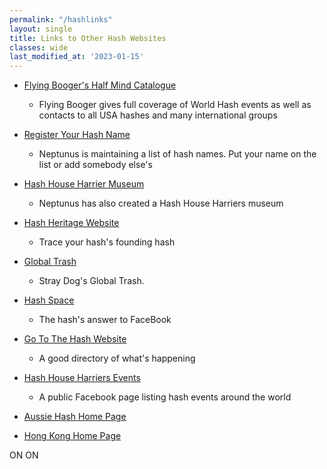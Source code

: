 ```yaml
---
permalink: "/hashlinks"
layout: single
title: Links to Other Hash Websites
classes: wide
last_modified_at: '2023-01-15'
---
```

* [Flying Booger's Half Mind Catalogue](http://half-mind.com/index.php)

  * Flying Booger gives full coverage of World Hash events as well as contacts to all USA hashes and many international groups
* [Register Your Hash Name](http://www.harrier.ch/harrier/Names/Names.html)

  * Neptunus is maintaining a list of hash names. Put your name on the list or add somebody else's 
* [Hash House Harrier Museum](https://www.hhhmuseum.org)

  * Neptunus has also created a Hash House Harriers museum
* [Hash Heritage Website](http://www.thehashhouse.org/)

  * Trace your hash's founding hash
* [Global Trash](http://www.gthhh.com/)

  * Stray Dog's Global Trash.
* [Hash Space](http://www.hashspace.com)

  * The hash's answer to FaceBook
* [Go To The Hash Website](http://gotothehash.net)

  * A good directory of what's happening
* [Hash House Harriers Events](https://www.facebook.com/groups/hashhouseharriersevents/)

  * A﻿ public Facebook page listing hash events around the world
* [Aussie Hash Home Page](http://www.hhh.asn.au/)
* [Hong Kong Home Page](http://hkhash.com/)

ON ON
